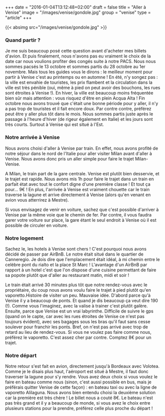 +++
date = "2016-01-04T13:12:48+02:00"
draft = false
title = "Aller à Venise"
image = "/images/venise/gondole.jpg"
group = "venise"
type = "article"
+++


{{< absimg src="/images/venise/gondole.jpg" >}}

### Quand partir ?
Je me suis beaucoup posé cette question avant d'acheter mes billets d'avion. Et puis finalement, nous n'avons pas eu vraiment le choix de la date car nous voulions profiter des congés suite à notre PACS. Nous nous sommes pacsés le 13 octobre et sommes partis du 28 octobre au 1er novembre. Mais tous les guides vous le dirons :
le meilleur moment pour partir à Venise c'est au printemps ou en automne ! En été, n'y songez pas : la ville est envahie de touristes, les prix flambent et la circulation
dans la ville est très pénible (oui, même à pied on peut avoir des bouchons, les rues sont étroites à Venise !). En hiver, la ville est beaucoup moins fréquentée bien sûr mais attention :
vous risquez d'être en plein Acqua Alta ! Fin octobre nous avons trouvé que c'était une bonne période pour y aller, il n'y a pas trop de touristes et il fait encore doux. Par contre
contre, préférez peut être y aller plus tôt dans le mois. Nous sommes partis juste après le passage à l'heure d'hiver (de rigeur également en Italie) et les jours sont très courts.
Surtout à Venise qui est situé à l'Est.

### Notre arrivée à Venise

Nous avons choisi d'aller à Venise par train. En effet, nous avons profité de notre séjour dans le nord de l'Italie pour aller visiter Milan avant d'aller
à Venise. Nous avons donc pris un aller simple pour faire le trajet Milan-Venise.

A Milan, le train part de la gare centrale. Venise est plutôt bien desservie, et le trajet est rapide. Nous avons mis 1h pour faire le trajet dans un train en parfait état avec tout le confort digne d'une première classe ! Et tout ça pour... 9€ ! En plus, l'arrivée à Venise est vraiment chouette car le train traverse la lagune
et arrive directement à Venise (alors qu'en venant en avion vous atterrirez à Mestre).

Si vous envisagez de venir en voiture, sachez que c'est possible d'arriver à Venise par la même voie que le chemin de fer. Par contre, il vous faudra garer votre voiture sur place,
la gare étant le seul endroit à Venise où il est possible de circuler en voiture.


### Notre logement
Sachez le, les hotels à Venise sont chers ! C'est pourquoi nous avons décidé de passer par AirBnB.
Le notre était situé dans le quartier de Canneregio. Je dois dire que l'emplacement était idéal, à mi chemin entre le celèbre pont du rialto
et la place St Marc ! L'avantage d'un AirBnB par rapport à un hotel c'est que l'on dispose d'une cuisine permettant
de faire sa popote plutôt que d'aller au restaurant matin, midi et soir !

Le train était arrivé 30 minutes plus tôt que notre rendez-vous avec le propriétaire, du coup nous avons voulu faire le trajet à pied plutôt qu'en vaporetto.Histoire de visiter un peu. Mauvaise idée. D'abord parce qu'à Venise 
il y a beaucoup de ponts. Et quand je dis beaucoup ça veut dire 190 (!). Comme vous l'imaginez, avec la valise à trainer c'est plutôt galère.
Ensuite, parce que Venise est un vrai labyrinthe. Difficile de suivre le gps (quand on le capte, car avec les rues étroites
de Venise ce n'est pas toujours évident), avec ses bagages sous les bras qu'il faut sans cesse soulever pour franchir les ponts.
Bref, on n'est pas arrivé avec trop de retard au lieu de rendez-vous.
Si vous ne voulez pas faire comme nous, préférez le vaporetto. C'est assez cher par contre. Comptez 8€ pour un trajet.


### Notre départ
Notre retour s'est fait en avion, directement jusqu'à Bordeaux avec Volotea. Comme je le disais plus haut, l'aéroport est
situé à Mestre, il faut donc traverser la lagune pour s'y rendre. Vous avez deux choix si vous voulez le faire en bateau comme nous (sinon, c'est aussi possible en bus, mais je préférais quitter Venise de cette façon) : en bateau taxi ou avec la ligne de vaporetto Alilaguna.
Nous avons bien entendu choisi la deuxième solution car la première est très chère ! Le billet nous a couté 8€.
Le bateau n'est pas très grand et il y a beaucoup de monde, si vous avez le choix entre plusieurs stations pour la prendre, préférez celle plus proche du départ !